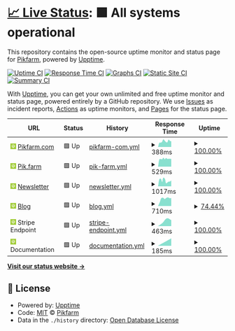 # [📈 Live Status](https://status.pik.farm): <!--live status--> **🟩 All systems operational**

This repository contains the open-source uptime monitor and status page for [Pikfarm](https://status.pik.farm), powered by [Upptime](https://github.com/upptime/upptime).

[![Uptime CI](https://github.com/Pikfarm/PikfarmStatus/workflows/Uptime%20CI/badge.svg)](https://github.com/Pikfarm/PikfarmStatus/actions?query=workflow%3A%22Uptime+CI%22)
[![Response Time CI](https://github.com/Pikfarm/PikfarmStatus/workflows/Response%20Time%20CI/badge.svg)](https://github.com/Pikfarm/PikfarmStatus/actions?query=workflow%3A%22Response+Time+CI%22)
[![Graphs CI](https://github.com/Pikfarm/PikfarmStatus/workflows/Graphs%20CI/badge.svg)](https://github.com/Pikfarm/PikfarmStatus/actions?query=workflow%3A%22Graphs+CI%22)
[![Static Site CI](https://github.com/Pikfarm/PikfarmStatus/workflows/Static%20Site%20CI/badge.svg)](https://github.com/Pikfarm/PikfarmStatus/actions?query=workflow%3A%22Static+Site+CI%22)
[![Summary CI](https://github.com/Pikfarm/PikfarmStatus/workflows/Summary%20CI/badge.svg)](https://github.com/Pikfarm/PikfarmStatus/actions?query=workflow%3A%22Summary+CI%22)

With [Upptime](https://upptime.js.org), you can get your own unlimited and free uptime monitor and status page, powered entirely by a GitHub repository. We use [Issues](https://github.com/Pikfarm/PikfarmStatus/issues) as incident reports, [Actions](https://github.com/Pikfarm/PikfarmStatus/actions) as uptime monitors, and [Pages](https://status.pik.farm) for the status page.

<!--start: status pages-->
<!-- This summary is generated by Upptime (https://github.com/upptime/upptime) -->
<!-- Do not edit this manually, your changes will be overwritten -->
<!-- prettier-ignore -->
| URL | Status | History | Response Time | Uptime |
| --- | ------ | ------- | ------------- | ------ |
| <img alt="" src="https://raw.githubusercontent.com/cybertheory/PikfarmStatus/master/assets/APP%20Icon%20v2.0.svg" height="13"> [Pikfarm.com](https://www.pikfarm.com) | 🟩 Up | [pikfarm-com.yml](https://github.com/cybertheory/PikfarmStatus/commits/HEAD/history/pikfarm-com.yml) | <details><summary><img alt="Response time graph" src="./graphs/pikfarm-com/response-time-week.png" height="20"> 388ms</summary><br><a href="https://status.pik.farm/history/pikfarm-com"><img alt="Response time 388" src="https://img.shields.io/endpoint?url=https%3A%2F%2Fraw.githubusercontent.com%2Fcybertheory%2FPikfarmStatus%2FHEAD%2Fapi%2Fpikfarm-com%2Fresponse-time.json"></a><br><a href="https://status.pik.farm/history/pikfarm-com"><img alt="24-hour response time 388" src="https://img.shields.io/endpoint?url=https%3A%2F%2Fraw.githubusercontent.com%2Fcybertheory%2FPikfarmStatus%2FHEAD%2Fapi%2Fpikfarm-com%2Fresponse-time-day.json"></a><br><a href="https://status.pik.farm/history/pikfarm-com"><img alt="7-day response time 388" src="https://img.shields.io/endpoint?url=https%3A%2F%2Fraw.githubusercontent.com%2Fcybertheory%2FPikfarmStatus%2FHEAD%2Fapi%2Fpikfarm-com%2Fresponse-time-week.json"></a><br><a href="https://status.pik.farm/history/pikfarm-com"><img alt="30-day response time 388" src="https://img.shields.io/endpoint?url=https%3A%2F%2Fraw.githubusercontent.com%2Fcybertheory%2FPikfarmStatus%2FHEAD%2Fapi%2Fpikfarm-com%2Fresponse-time-month.json"></a><br><a href="https://status.pik.farm/history/pikfarm-com"><img alt="1-year response time 388" src="https://img.shields.io/endpoint?url=https%3A%2F%2Fraw.githubusercontent.com%2Fcybertheory%2FPikfarmStatus%2FHEAD%2Fapi%2Fpikfarm-com%2Fresponse-time-year.json"></a></details> | <details><summary><a href="https://status.pik.farm/history/pikfarm-com">100.00%</a></summary><a href="https://status.pik.farm/history/pikfarm-com"><img alt="All-time uptime 100.00%" src="https://img.shields.io/endpoint?url=https%3A%2F%2Fraw.githubusercontent.com%2Fcybertheory%2FPikfarmStatus%2FHEAD%2Fapi%2Fpikfarm-com%2Fuptime.json"></a><br><a href="https://status.pik.farm/history/pikfarm-com"><img alt="24-hour uptime 100.00%" src="https://img.shields.io/endpoint?url=https%3A%2F%2Fraw.githubusercontent.com%2Fcybertheory%2FPikfarmStatus%2FHEAD%2Fapi%2Fpikfarm-com%2Fuptime-day.json"></a><br><a href="https://status.pik.farm/history/pikfarm-com"><img alt="7-day uptime 100.00%" src="https://img.shields.io/endpoint?url=https%3A%2F%2Fraw.githubusercontent.com%2Fcybertheory%2FPikfarmStatus%2FHEAD%2Fapi%2Fpikfarm-com%2Fuptime-week.json"></a><br><a href="https://status.pik.farm/history/pikfarm-com"><img alt="30-day uptime 100.00%" src="https://img.shields.io/endpoint?url=https%3A%2F%2Fraw.githubusercontent.com%2Fcybertheory%2FPikfarmStatus%2FHEAD%2Fapi%2Fpikfarm-com%2Fuptime-month.json"></a><br><a href="https://status.pik.farm/history/pikfarm-com"><img alt="1-year uptime 100.00%" src="https://img.shields.io/endpoint?url=https%3A%2F%2Fraw.githubusercontent.com%2Fcybertheory%2FPikfarmStatus%2FHEAD%2Fapi%2Fpikfarm-com%2Fuptime-year.json"></a></details>
| <img alt="" src="https://raw.githubusercontent.com/cybertheory/PikfarmStatus/master/assets/APP%20Icon%20v2.0.svg" height="13"> [Pik.farm](https://pik.farm) | 🟩 Up | [pik-farm.yml](https://github.com/cybertheory/PikfarmStatus/commits/HEAD/history/pik-farm.yml) | <details><summary><img alt="Response time graph" src="./graphs/pik-farm/response-time-week.png" height="20"> 529ms</summary><br><a href="https://status.pik.farm/history/pik-farm"><img alt="Response time 529" src="https://img.shields.io/endpoint?url=https%3A%2F%2Fraw.githubusercontent.com%2Fcybertheory%2FPikfarmStatus%2FHEAD%2Fapi%2Fpik-farm%2Fresponse-time.json"></a><br><a href="https://status.pik.farm/history/pik-farm"><img alt="24-hour response time 529" src="https://img.shields.io/endpoint?url=https%3A%2F%2Fraw.githubusercontent.com%2Fcybertheory%2FPikfarmStatus%2FHEAD%2Fapi%2Fpik-farm%2Fresponse-time-day.json"></a><br><a href="https://status.pik.farm/history/pik-farm"><img alt="7-day response time 529" src="https://img.shields.io/endpoint?url=https%3A%2F%2Fraw.githubusercontent.com%2Fcybertheory%2FPikfarmStatus%2FHEAD%2Fapi%2Fpik-farm%2Fresponse-time-week.json"></a><br><a href="https://status.pik.farm/history/pik-farm"><img alt="30-day response time 529" src="https://img.shields.io/endpoint?url=https%3A%2F%2Fraw.githubusercontent.com%2Fcybertheory%2FPikfarmStatus%2FHEAD%2Fapi%2Fpik-farm%2Fresponse-time-month.json"></a><br><a href="https://status.pik.farm/history/pik-farm"><img alt="1-year response time 529" src="https://img.shields.io/endpoint?url=https%3A%2F%2Fraw.githubusercontent.com%2Fcybertheory%2FPikfarmStatus%2FHEAD%2Fapi%2Fpik-farm%2Fresponse-time-year.json"></a></details> | <details><summary><a href="https://status.pik.farm/history/pik-farm">100.00%</a></summary><a href="https://status.pik.farm/history/pik-farm"><img alt="All-time uptime 100.00%" src="https://img.shields.io/endpoint?url=https%3A%2F%2Fraw.githubusercontent.com%2Fcybertheory%2FPikfarmStatus%2FHEAD%2Fapi%2Fpik-farm%2Fuptime.json"></a><br><a href="https://status.pik.farm/history/pik-farm"><img alt="24-hour uptime 100.00%" src="https://img.shields.io/endpoint?url=https%3A%2F%2Fraw.githubusercontent.com%2Fcybertheory%2FPikfarmStatus%2FHEAD%2Fapi%2Fpik-farm%2Fuptime-day.json"></a><br><a href="https://status.pik.farm/history/pik-farm"><img alt="7-day uptime 100.00%" src="https://img.shields.io/endpoint?url=https%3A%2F%2Fraw.githubusercontent.com%2Fcybertheory%2FPikfarmStatus%2FHEAD%2Fapi%2Fpik-farm%2Fuptime-week.json"></a><br><a href="https://status.pik.farm/history/pik-farm"><img alt="30-day uptime 100.00%" src="https://img.shields.io/endpoint?url=https%3A%2F%2Fraw.githubusercontent.com%2Fcybertheory%2FPikfarmStatus%2FHEAD%2Fapi%2Fpik-farm%2Fuptime-month.json"></a><br><a href="https://status.pik.farm/history/pik-farm"><img alt="1-year uptime 100.00%" src="https://img.shields.io/endpoint?url=https%3A%2F%2Fraw.githubusercontent.com%2Fcybertheory%2FPikfarmStatus%2FHEAD%2Fapi%2Fpik-farm%2Fuptime-year.json"></a></details>
| <img alt="" src="https://raw.githubusercontent.com/cybertheory/PikfarmStatus/master/assets/APP%20Icon%20v2.0.svg" height="13"> [Newsletter](https://news.pik.farm/sign-up) | 🟩 Up | [newsletter.yml](https://github.com/cybertheory/PikfarmStatus/commits/HEAD/history/newsletter.yml) | <details><summary><img alt="Response time graph" src="./graphs/newsletter/response-time-week.png" height="20"> 1017ms</summary><br><a href="https://status.pik.farm/history/newsletter"><img alt="Response time 1017" src="https://img.shields.io/endpoint?url=https%3A%2F%2Fraw.githubusercontent.com%2Fcybertheory%2FPikfarmStatus%2FHEAD%2Fapi%2Fnewsletter%2Fresponse-time.json"></a><br><a href="https://status.pik.farm/history/newsletter"><img alt="24-hour response time 1017" src="https://img.shields.io/endpoint?url=https%3A%2F%2Fraw.githubusercontent.com%2Fcybertheory%2FPikfarmStatus%2FHEAD%2Fapi%2Fnewsletter%2Fresponse-time-day.json"></a><br><a href="https://status.pik.farm/history/newsletter"><img alt="7-day response time 1017" src="https://img.shields.io/endpoint?url=https%3A%2F%2Fraw.githubusercontent.com%2Fcybertheory%2FPikfarmStatus%2FHEAD%2Fapi%2Fnewsletter%2Fresponse-time-week.json"></a><br><a href="https://status.pik.farm/history/newsletter"><img alt="30-day response time 1017" src="https://img.shields.io/endpoint?url=https%3A%2F%2Fraw.githubusercontent.com%2Fcybertheory%2FPikfarmStatus%2FHEAD%2Fapi%2Fnewsletter%2Fresponse-time-month.json"></a><br><a href="https://status.pik.farm/history/newsletter"><img alt="1-year response time 1017" src="https://img.shields.io/endpoint?url=https%3A%2F%2Fraw.githubusercontent.com%2Fcybertheory%2FPikfarmStatus%2FHEAD%2Fapi%2Fnewsletter%2Fresponse-time-year.json"></a></details> | <details><summary><a href="https://status.pik.farm/history/newsletter">100.00%</a></summary><a href="https://status.pik.farm/history/newsletter"><img alt="All-time uptime 100.00%" src="https://img.shields.io/endpoint?url=https%3A%2F%2Fraw.githubusercontent.com%2Fcybertheory%2FPikfarmStatus%2FHEAD%2Fapi%2Fnewsletter%2Fuptime.json"></a><br><a href="https://status.pik.farm/history/newsletter"><img alt="24-hour uptime 100.00%" src="https://img.shields.io/endpoint?url=https%3A%2F%2Fraw.githubusercontent.com%2Fcybertheory%2FPikfarmStatus%2FHEAD%2Fapi%2Fnewsletter%2Fuptime-day.json"></a><br><a href="https://status.pik.farm/history/newsletter"><img alt="7-day uptime 100.00%" src="https://img.shields.io/endpoint?url=https%3A%2F%2Fraw.githubusercontent.com%2Fcybertheory%2FPikfarmStatus%2FHEAD%2Fapi%2Fnewsletter%2Fuptime-week.json"></a><br><a href="https://status.pik.farm/history/newsletter"><img alt="30-day uptime 100.00%" src="https://img.shields.io/endpoint?url=https%3A%2F%2Fraw.githubusercontent.com%2Fcybertheory%2FPikfarmStatus%2FHEAD%2Fapi%2Fnewsletter%2Fuptime-month.json"></a><br><a href="https://status.pik.farm/history/newsletter"><img alt="1-year uptime 100.00%" src="https://img.shields.io/endpoint?url=https%3A%2F%2Fraw.githubusercontent.com%2Fcybertheory%2FPikfarmStatus%2FHEAD%2Fapi%2Fnewsletter%2Fuptime-year.json"></a></details>
| <img alt="" src="https://raw.githubusercontent.com/cybertheory/PikfarmStatus/master/assets/APP%20Icon%20v2.0.svg" height="13"> [Blog](https://blog.pik.farm) | 🟩 Up | [blog.yml](https://github.com/cybertheory/PikfarmStatus/commits/HEAD/history/blog.yml) | <details><summary><img alt="Response time graph" src="./graphs/blog/response-time-week.png" height="20"> 710ms</summary><br><a href="https://status.pik.farm/history/blog"><img alt="Response time 710" src="https://img.shields.io/endpoint?url=https%3A%2F%2Fraw.githubusercontent.com%2Fcybertheory%2FPikfarmStatus%2FHEAD%2Fapi%2Fblog%2Fresponse-time.json"></a><br><a href="https://status.pik.farm/history/blog"><img alt="24-hour response time 710" src="https://img.shields.io/endpoint?url=https%3A%2F%2Fraw.githubusercontent.com%2Fcybertheory%2FPikfarmStatus%2FHEAD%2Fapi%2Fblog%2Fresponse-time-day.json"></a><br><a href="https://status.pik.farm/history/blog"><img alt="7-day response time 710" src="https://img.shields.io/endpoint?url=https%3A%2F%2Fraw.githubusercontent.com%2Fcybertheory%2FPikfarmStatus%2FHEAD%2Fapi%2Fblog%2Fresponse-time-week.json"></a><br><a href="https://status.pik.farm/history/blog"><img alt="30-day response time 710" src="https://img.shields.io/endpoint?url=https%3A%2F%2Fraw.githubusercontent.com%2Fcybertheory%2FPikfarmStatus%2FHEAD%2Fapi%2Fblog%2Fresponse-time-month.json"></a><br><a href="https://status.pik.farm/history/blog"><img alt="1-year response time 710" src="https://img.shields.io/endpoint?url=https%3A%2F%2Fraw.githubusercontent.com%2Fcybertheory%2FPikfarmStatus%2FHEAD%2Fapi%2Fblog%2Fresponse-time-year.json"></a></details> | <details><summary><a href="https://status.pik.farm/history/blog">74.44%</a></summary><a href="https://status.pik.farm/history/blog"><img alt="All-time uptime 74.44%" src="https://img.shields.io/endpoint?url=https%3A%2F%2Fraw.githubusercontent.com%2Fcybertheory%2FPikfarmStatus%2FHEAD%2Fapi%2Fblog%2Fuptime.json"></a><br><a href="https://status.pik.farm/history/blog"><img alt="24-hour uptime 74.44%" src="https://img.shields.io/endpoint?url=https%3A%2F%2Fraw.githubusercontent.com%2Fcybertheory%2FPikfarmStatus%2FHEAD%2Fapi%2Fblog%2Fuptime-day.json"></a><br><a href="https://status.pik.farm/history/blog"><img alt="7-day uptime 74.44%" src="https://img.shields.io/endpoint?url=https%3A%2F%2Fraw.githubusercontent.com%2Fcybertheory%2FPikfarmStatus%2FHEAD%2Fapi%2Fblog%2Fuptime-week.json"></a><br><a href="https://status.pik.farm/history/blog"><img alt="30-day uptime 74.44%" src="https://img.shields.io/endpoint?url=https%3A%2F%2Fraw.githubusercontent.com%2Fcybertheory%2FPikfarmStatus%2FHEAD%2Fapi%2Fblog%2Fuptime-month.json"></a><br><a href="https://status.pik.farm/history/blog"><img alt="1-year uptime 74.44%" src="https://img.shields.io/endpoint?url=https%3A%2F%2Fraw.githubusercontent.com%2Fcybertheory%2FPikfarmStatus%2FHEAD%2Fapi%2Fblog%2Fuptime-year.json"></a></details>
| <img alt="" src="https://raw.githubusercontent.com/cybertheory/PikfarmStatus/master/assets/APP%20Icon%20v2.0.svg" height="13"> Stripe Endpoint | 🟩 Up | [stripe-endpoint.yml](https://github.com/cybertheory/PikfarmStatus/commits/HEAD/history/stripe-endpoint.yml) | <details><summary><img alt="Response time graph" src="./graphs/stripe-endpoint/response-time-week.png" height="20"> 463ms</summary><br><a href="https://status.pik.farm/history/stripe-endpoint"><img alt="Response time 463" src="https://img.shields.io/endpoint?url=https%3A%2F%2Fraw.githubusercontent.com%2Fcybertheory%2FPikfarmStatus%2FHEAD%2Fapi%2Fstripe-endpoint%2Fresponse-time.json"></a><br><a href="https://status.pik.farm/history/stripe-endpoint"><img alt="24-hour response time 463" src="https://img.shields.io/endpoint?url=https%3A%2F%2Fraw.githubusercontent.com%2Fcybertheory%2FPikfarmStatus%2FHEAD%2Fapi%2Fstripe-endpoint%2Fresponse-time-day.json"></a><br><a href="https://status.pik.farm/history/stripe-endpoint"><img alt="7-day response time 463" src="https://img.shields.io/endpoint?url=https%3A%2F%2Fraw.githubusercontent.com%2Fcybertheory%2FPikfarmStatus%2FHEAD%2Fapi%2Fstripe-endpoint%2Fresponse-time-week.json"></a><br><a href="https://status.pik.farm/history/stripe-endpoint"><img alt="30-day response time 463" src="https://img.shields.io/endpoint?url=https%3A%2F%2Fraw.githubusercontent.com%2Fcybertheory%2FPikfarmStatus%2FHEAD%2Fapi%2Fstripe-endpoint%2Fresponse-time-month.json"></a><br><a href="https://status.pik.farm/history/stripe-endpoint"><img alt="1-year response time 463" src="https://img.shields.io/endpoint?url=https%3A%2F%2Fraw.githubusercontent.com%2Fcybertheory%2FPikfarmStatus%2FHEAD%2Fapi%2Fstripe-endpoint%2Fresponse-time-year.json"></a></details> | <details><summary><a href="https://status.pik.farm/history/stripe-endpoint">100.00%</a></summary><a href="https://status.pik.farm/history/stripe-endpoint"><img alt="All-time uptime 100.00%" src="https://img.shields.io/endpoint?url=https%3A%2F%2Fraw.githubusercontent.com%2Fcybertheory%2FPikfarmStatus%2FHEAD%2Fapi%2Fstripe-endpoint%2Fuptime.json"></a><br><a href="https://status.pik.farm/history/stripe-endpoint"><img alt="24-hour uptime 100.00%" src="https://img.shields.io/endpoint?url=https%3A%2F%2Fraw.githubusercontent.com%2Fcybertheory%2FPikfarmStatus%2FHEAD%2Fapi%2Fstripe-endpoint%2Fuptime-day.json"></a><br><a href="https://status.pik.farm/history/stripe-endpoint"><img alt="7-day uptime 100.00%" src="https://img.shields.io/endpoint?url=https%3A%2F%2Fraw.githubusercontent.com%2Fcybertheory%2FPikfarmStatus%2FHEAD%2Fapi%2Fstripe-endpoint%2Fuptime-week.json"></a><br><a href="https://status.pik.farm/history/stripe-endpoint"><img alt="30-day uptime 100.00%" src="https://img.shields.io/endpoint?url=https%3A%2F%2Fraw.githubusercontent.com%2Fcybertheory%2FPikfarmStatus%2FHEAD%2Fapi%2Fstripe-endpoint%2Fuptime-month.json"></a><br><a href="https://status.pik.farm/history/stripe-endpoint"><img alt="1-year uptime 100.00%" src="https://img.shields.io/endpoint?url=https%3A%2F%2Fraw.githubusercontent.com%2Fcybertheory%2FPikfarmStatus%2FHEAD%2Fapi%2Fstripe-endpoint%2Fuptime-year.json"></a></details>
| <img alt="" src="https://raw.githubusercontent.com/cybertheory/PikfarmStatus/master/assets/APP%20Icon%20v2.0.svg" height="13"> Documentation | 🟩 Up | [documentation.yml](https://github.com/cybertheory/PikfarmStatus/commits/HEAD/history/documentation.yml) | <details><summary><img alt="Response time graph" src="./graphs/documentation/response-time-week.png" height="20"> 185ms</summary><br><a href="https://status.pik.farm/history/documentation"><img alt="Response time 185" src="https://img.shields.io/endpoint?url=https%3A%2F%2Fraw.githubusercontent.com%2Fcybertheory%2FPikfarmStatus%2FHEAD%2Fapi%2Fdocumentation%2Fresponse-time.json"></a><br><a href="https://status.pik.farm/history/documentation"><img alt="24-hour response time 185" src="https://img.shields.io/endpoint?url=https%3A%2F%2Fraw.githubusercontent.com%2Fcybertheory%2FPikfarmStatus%2FHEAD%2Fapi%2Fdocumentation%2Fresponse-time-day.json"></a><br><a href="https://status.pik.farm/history/documentation"><img alt="7-day response time 185" src="https://img.shields.io/endpoint?url=https%3A%2F%2Fraw.githubusercontent.com%2Fcybertheory%2FPikfarmStatus%2FHEAD%2Fapi%2Fdocumentation%2Fresponse-time-week.json"></a><br><a href="https://status.pik.farm/history/documentation"><img alt="30-day response time 185" src="https://img.shields.io/endpoint?url=https%3A%2F%2Fraw.githubusercontent.com%2Fcybertheory%2FPikfarmStatus%2FHEAD%2Fapi%2Fdocumentation%2Fresponse-time-month.json"></a><br><a href="https://status.pik.farm/history/documentation"><img alt="1-year response time 185" src="https://img.shields.io/endpoint?url=https%3A%2F%2Fraw.githubusercontent.com%2Fcybertheory%2FPikfarmStatus%2FHEAD%2Fapi%2Fdocumentation%2Fresponse-time-year.json"></a></details> | <details><summary><a href="https://status.pik.farm/history/documentation">100.00%</a></summary><a href="https://status.pik.farm/history/documentation"><img alt="All-time uptime 100.00%" src="https://img.shields.io/endpoint?url=https%3A%2F%2Fraw.githubusercontent.com%2Fcybertheory%2FPikfarmStatus%2FHEAD%2Fapi%2Fdocumentation%2Fuptime.json"></a><br><a href="https://status.pik.farm/history/documentation"><img alt="24-hour uptime 100.00%" src="https://img.shields.io/endpoint?url=https%3A%2F%2Fraw.githubusercontent.com%2Fcybertheory%2FPikfarmStatus%2FHEAD%2Fapi%2Fdocumentation%2Fuptime-day.json"></a><br><a href="https://status.pik.farm/history/documentation"><img alt="7-day uptime 100.00%" src="https://img.shields.io/endpoint?url=https%3A%2F%2Fraw.githubusercontent.com%2Fcybertheory%2FPikfarmStatus%2FHEAD%2Fapi%2Fdocumentation%2Fuptime-week.json"></a><br><a href="https://status.pik.farm/history/documentation"><img alt="30-day uptime 100.00%" src="https://img.shields.io/endpoint?url=https%3A%2F%2Fraw.githubusercontent.com%2Fcybertheory%2FPikfarmStatus%2FHEAD%2Fapi%2Fdocumentation%2Fuptime-month.json"></a><br><a href="https://status.pik.farm/history/documentation"><img alt="1-year uptime 100.00%" src="https://img.shields.io/endpoint?url=https%3A%2F%2Fraw.githubusercontent.com%2Fcybertheory%2FPikfarmStatus%2FHEAD%2Fapi%2Fdocumentation%2Fuptime-year.json"></a></details>

<!--end: status pages-->

[**Visit our status website →**](https://status.pik.farm)

## 📄 License

- Powered by: [Upptime](https://github.com/upptime/upptime)
- Code: [MIT](./LICENSE) © [Pikfarm](https://status.pik.farm)
- Data in the `./history` directory: [Open Database License](https://opendatacommons.org/licenses/odbl/1-0/)
